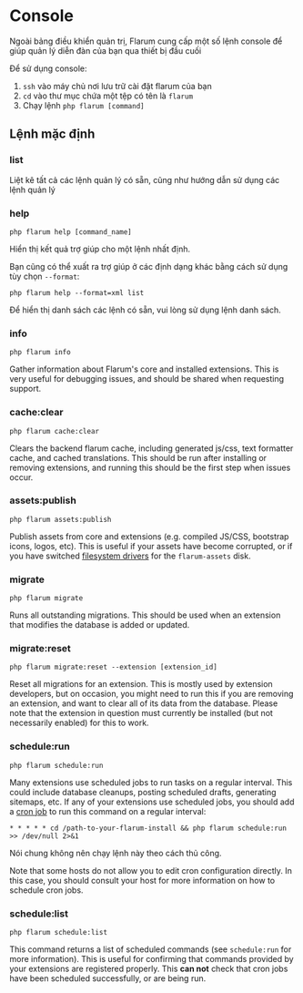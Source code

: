 # Console

Ngoài bảng điều khiển quản trị, Flarum cung cấp một số lệnh console để giúp quản lý diễn đàn của bạn qua thiết bị đầu cuối

Để sử dụng console:

1. `ssh` vào máy chủ nơi lưu trữ cài đặt flarum của bạn
2. `cd` vào thư mục chứa một tệp có tên là `flarum`
3. Chạy lệnh `php flarum [command]`

## Lệnh mặc định

### list

Liệt kê tất cả các lệnh quản lý có sẵn, cũng như hướng dẫn sử dụng các lệnh quản lý

### help

`php flarum help [command_name]`

Hiển thị kết quả trợ giúp cho một lệnh nhất định.

Bạn cũng có thể xuất ra trợ giúp ở các định dạng khác bằng cách sử dụng tùy chọn `--format`:

`php flarum help --format=xml list`

Để hiển thị danh sách các lệnh có sẵn, vui lòng sử dụng lệnh danh sách.

### info

`php flarum info`

Gather information about Flarum's core and installed extensions. This is very useful for debugging issues, and should be shared when requesting support.

### cache:clear

`php flarum cache:clear`

Clears the backend flarum cache, including generated js/css, text formatter cache, and cached translations. This should be run after installing or removing extensions, and running this should be the first step when issues occur.

### assets:publish

`php flarum assets:publish`

Publish assets from core and extensions (e.g. compiled JS/CSS, bootstrap icons, logos, etc). This is useful if your assets have become corrupted, or if you have switched [filesystem drivers](extend/filesystem.md) for the `flarum-assets` disk.

### migrate

`php flarum migrate`

Runs all outstanding migrations. This should be used when an extension that modifies the database is added or updated.

### migrate:reset

`php flarum migrate:reset --extension [extension_id]`

Reset all migrations for an extension. This is mostly used by extension developers, but on occasion, you might need to run this if you are removing an extension, and want to clear all of its data from the database. Please note that the extension in question must currently be installed (but not necessarily enabled) for this to work.

### schedule:run

`php flarum schedule:run`

Many extensions use scheduled jobs to run tasks on a regular interval. This could include database cleanups, posting scheduled drafts, generating sitemaps, etc. If any of your extensions use scheduled jobs, you should add a [cron job](https://ostechnix.com/a-beginners-guide-to-cron-jobs/) to run this command on a regular interval:

```
* * * * * cd /path-to-your-flarum-install && php flarum schedule:run >> /dev/null 2>&1
```

Nói chung không nên chạy lệnh này theo cách thủ công.

Note that some hosts do not allow you to edit cron configuration directly. In this case, you should consult your host for more information on how to schedule cron jobs.

### schedule:list

`php flarum schedule:list`

This command returns a list of scheduled commands (see `schedule:run` for more information). This is useful for confirming that commands provided by your extensions are registered properly. This **can not** check that cron jobs have been scheduled successfully, or are being run.